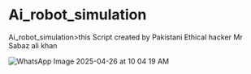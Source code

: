 # Ai_robot_simulation
Ai_robot_simulation>this Script created by Pakistani Ethical hacker  Mr Sabaz ali khan



![WhatsApp Image 2025-04-26 at 10 04 19 AM](https://github.com/user-attachments/assets/a9b7a337-2461-449f-ba0f-ec21b8a67547)
